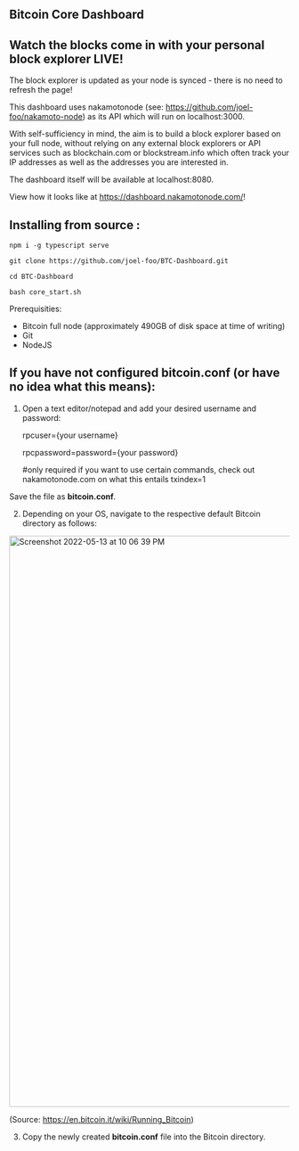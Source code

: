 ## Bitcoin Core Dashboard

## Watch the blocks come in with your personal block explorer LIVE!

The block explorer is updated as your node is synced - there is no need to refresh the page!

This dashboard uses nakamotonode (see: https://github.com/joel-foo/nakamoto-node) as its API which will run on localhost:3000.

With self-sufficiency in mind, the aim is to build a block explorer based on your full node, without relying on any external block explorers or API services such as blockchain.com or blockstream.info which often track your IP addresses as well as the addresses you are interested in.

The dashboard itself will be available at localhost:8080.

View how it looks like at https://dashboard.nakamotonode.com/!

## Installing from source :

    npm i -g typescript serve

    git clone https://github.com/joel-foo/BTC-Dashboard.git

    cd BTC-Dashboard

    bash core_start.sh

Prerequisities:

- Bitcoin full node (approximately 490GB of disk space at time of writing)
- Git
- NodeJS

## If you have not configured bitcoin.conf (or have no idea what this means):

1. Open a text editor/notepad and add your desired username and password:

   rpcuser={your username}

   rpcpassword=password={your password}

   #only required if you want to use certain commands, check out nakamotonode.com on what this entails
   txindex=1

Save the file as **bitcoin.conf**.

2. Depending on your OS, navigate to the respective default Bitcoin directory as follows:

  <img width="1025" alt="Screenshot 2022-05-13 at 10 06 39 PM" src="https://user-images.githubusercontent.com/76934561/168301365-4d93cd2c-1c58-4ae6-82c5-9370eaae408b.png">
  
  (Source: https://en.bitcoin.it/wiki/Running_Bitcoin)

3. Copy the newly created **bitcoin.conf** file into the Bitcoin directory.
